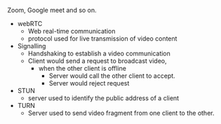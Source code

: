 Zoom, Google meet and so on.

* webRTC
  * Web real-time communication 
  * protocol used for live transmission of video content
* Signalling
  * Handshaking to establish a video communication
  * Client would send a request to broadcast video, 
    * when the other client is offline 
      * Server would call the other client to accept. 
      * Server would reject request
* STUN
  * server used to identify the public address of a client
* TURN
  * Server used to send video fragment from one client to the other.